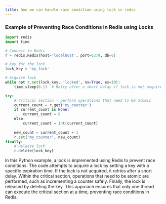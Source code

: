 ```yaml
---
title: how we can handle race condition using lock in redis
---
```


### Example of Preventing Race Conditions in Redis using Locks

```python
import redis
import time

# Connect to Redis
r = redis.Redis(host='localhost', port=6379, db=0)

# Key for the lock
lock_key = 'my_lock'

# Acquire lock
while not r.set(lock_key, 'locked', nx=True, ex=10):
    time.sleep(0.1)  # Retry after a short delay if lock is not acquired

try:
    # Critical section - perform operations that need to be atomic
    current_count = r.get('my_counter')
    if current_count is None:
        current_count = 0
    else:
        current_count = int(current_count)
    
    new_count = current_count + 1
    r.set('my_counter', new_count)
finally:
    # Release lock
    r.delete(lock_key)
```

In this Python example, a lock is implemented using Redis to prevent race conditions. The code attempts to acquire a lock by setting a key with a specific expiration time. If the lock is not acquired, it retries after a short delay. Within the critical section, operations that need to be atomic are performed, such as incrementing a counter safely. Finally, the lock is released by deleting the key. This approach ensures that only one thread can execute the critical section at a time, preventing race conditions in Redis.
